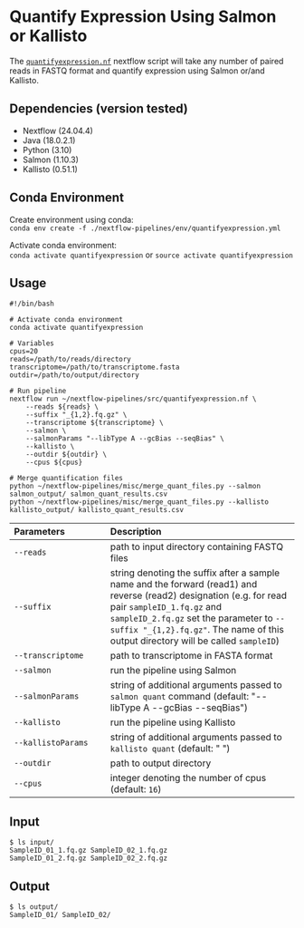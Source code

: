 # Quantify Expression Using Salmon or Kallisto

The [`quantifyexpression.nf`](https://github.com/Tom-Jenkins/nextflow-pipelines/blob/main/src/quantifyexpression.nf) nextflow script will take any number of paired reads in FASTQ format and quantify expression using Salmon or/and Kallisto. 

## Dependencies (version tested)
* Nextflow (24.04.4)
* Java (18.0.2.1)
* Python (3.10)
* Salmon (1.10.3)
* Kallisto (0.51.1)

## Conda Environment

Create environment using conda:   
`conda env create -f ./nextflow-pipelines/env/quantifyexpression.yml`  

Activate conda environment:  
`conda activate quantifyexpression` or `source activate quantifyexpression`

## Usage
```
#!/bin/bash

# Activate conda environment
conda activate quantifyexpression

# Variables
cpus=20
reads=/path/to/reads/directory
transcriptome=/path/to/transcriptome.fasta
outdir=/path/to/output/directory

# Run pipeline
nextflow run ~/nextflow-pipelines/src/quantifyexpression.nf \
    --reads ${reads} \
    --suffix "_{1,2}.fq.gz" \
    --transcriptome ${transcriptome} \
    --salmon \
    --salmonParams "--libType A --gcBias --seqBias" \
    --kallisto \
    --outdir ${outdir} \
    --cpus ${cpus}

# Merge quantification files
python ~/nextflow-pipelines/misc/merge_quant_files.py --salmon salmon_output/ salmon_quant_results.csv
python ~/nextflow-pipelines/misc/merge_quant_files.py --kallisto kallisto_output/ kallisto_quant_results.csv
```

| Parameters&nbsp;&nbsp;&nbsp;&nbsp;&nbsp;&nbsp;&nbsp;&nbsp;&nbsp;&nbsp;&nbsp;&nbsp;&nbsp;&nbsp;&nbsp; | Description
| :--- | :---
| `--reads` | path to input directory containing FASTQ files
| `--suffix` | string denoting the suffix after a sample name and the forward (read1) and reverse (read2) designation (e.g. for read pair `sampleID_1.fq.gz` and `sampleID_2.fq.gz` set the parameter to `--suffix "_{1,2}.fq.gz"`. The name of this output directory will be called `sampleID`) 
| `--transcriptome` | path to transcriptome in FASTA format
| `--salmon` | run the pipeline using Salmon
| `--salmonParams` | string of additional arguments passed to `salmon quant` command (default: "--libType A --gcBias --seqBias")
| `--kallisto` | run the pipeline using Kallisto
| `--kallistoParams` | string of additional arguments passed to `kallisto quant` (default: " ")
| `--outdir` | path to output directory
| `--cpus` | integer denoting the number of cpus (default: `16`)


## Input

```
$ ls input/
SampleID_01_1.fq.gz SampleID_02_1.fq.gz
SampleID_01_2.fq.gz SampleID_02_2.fq.gz
```

## Output

```
$ ls output/
SampleID_01/ SampleID_02/
```
